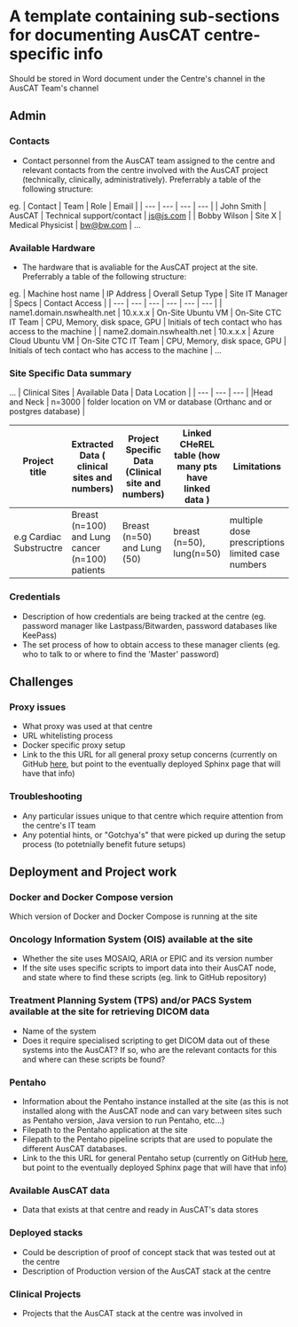 # A template containing sub-sections for documenting AusCAT centre-specific info
Should be stored in Word document under the Centre's channel in the AusCAT Team's channel

## Admin
### Contacts
* Contact personnel from the AusCAT team assigned to the centre and relevant contacts from the centre involved with the AusCAT project (technically, clinically, administratively). Preferrably a table of the following structure:

eg. 
| Contact      | Team   | Role                      | Email     |
| ---          | ---    | ---                       | ---       |
| John Smith   | AusCAT | Technical support/contact | js@js.com |
| Bobby Wilson | Site X | Medical Physicist         | bw@bw.com |
...

### Available Hardware
* The hardware that is avaliable for the AusCAT project at the site.  Preferrably a table of the following structure:

eg. 
| Machine host name             | IP Address    | Overall Setup Type        | Site IT Manager               | Specs                         | Contact Access                                            |
| ---                           | ---           | ---                       | ---                           | ---                           | ---                                                       |
| name1.domain.nswhealth.net    | 10.x.x.x      | On-Site Ubuntu VM         | On-Site CTC IT Team           | CPU, Memory, disk space, GPU  | Initials of tech contact who has access to the machine    |
| name2.domain.nswhealth.net    | 10.x.x.x      | Azure Cloud Ubuntu VM     | On-Site CTC IT Team           | CPU, Memory, disk space, GPU  | Initials of tech contact who has access to the machine    |
...
### Site Specific Data summary 

...
| Clinical Sites                | Available  Data   |    Data Location                                                          | 
| ---                           | ---               | ---                                                                       |
|Head and Neck                  | n=3000            | folder location on VM or database (Orthanc and or postgres database)      | 


| Project title           | Extracted Data ( clinical sites and numbers)   | Project Specific Data (Clinical site and numbers)| Linked CHeREL table (how many pts have linked data )   |Limitations | Data location |
| ---                     | ---                                            | ---                                              | ---                                                    | ---        | ---|
| e.g Cardiac Substructre | Breast (n=100) and Lung cancer (n=100) patients| Breast (n=50) and Lung (50)                      | breast (n=50), lung(n=50)                              |   multiple dose prescriptions limited case numbers          | File location on VM|

                         
### Credentials
* Description of how credentials are being tracked at the centre (eg. password manager like Lastpass/Bitwarden, password databases like KeePass)
* The set process of how to obtain access to these manager clients (eg. who to talk to or where to find the 'Master' password) 

## Challenges
### Proxy issues
* What proxy was used at that centre
* URL whitelisting process
* Docker specific proxy setup
* Link to the this URL for all general proxy setup concerns (currently on GitHub [here](https://github.com/AustralianCancerDataNetwork/auscatverse/blob/main/guides/INFRASTRUCTURE.md#network-proxy), but point to the eventually deployed Sphinx page that will have that info)

### Troubleshooting
* Any particular issues unique to that centre which require attention from the centre's IT team
* Any potential hints, or "Gotchya's" that were picked up during the setup process (to potetnially benefit future setups)

## Deployment and Project work
### Docker and Docker Compose version
Which version of Docker and Docker Compose is running at the site

### Oncology Information System (OIS) available at the site
* Whether the site uses MOSAIQ, ARIA or EPIC and its version number
* If the site uses specific scripts to import data into their AusCAT node, and state where to find these scripts (eg. link to GitHub repository)

### Treatment Planning System (TPS) and/or PACS System available at the site for retrieving DICOM data
* Name of the system
* Does it require specialised scripting to get DICOM data out of these systems into the AusCAT? If so, who are the relevant contacts for this and where can these scripts be found?
 
### Pentaho
* Information about the Pentaho instance installed at the site (as this is not installed along with the AusCAT node and can vary between sites such as Pentaho version, Java version to run Pentaho, etc...)
* Filepath to the Pentaho application at the site
* Filepath to the Pentaho pipeline scripts that are used to populate the different AusCAT databases.
* Link to the this URL for general Pentaho setup (currently on GitHub [here](https://github.com/AustralianCancerDataNetwork/auscat_installation#pentaho-installation), but point to the eventually deployed Sphinx page that will have that info)

### Available AusCAT data
* Data that exists at that centre and ready in AusCAT's data stores

### Deployed stacks
* Could be description of proof of concept stack that was tested out at the centre
* Description of Production version of the AusCAT stack at the centre

### Clinical Projects
* Projects that the AusCAT stack at the centre was involved in 
